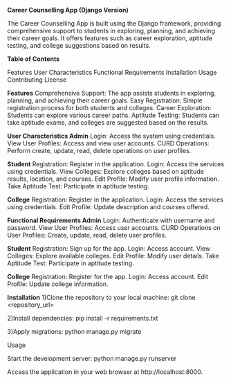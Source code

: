 **Career Counselling App (Django Version)**

The Career Counselling App is built using the Django framework, providing comprehensive support to students in exploring, planning, and achieving their career goals. It offers features such as career exploration, aptitude testing, and college suggestions based on results. 

**Table of Contents**

Features
User Characteristics
Functional Requirements
Installation
Usage
Contributing
License

**Features**
Comprehensive Support: The app assists students in exploring, planning, and achieving their career goals.
Easy Registration: Simple registration process for both students and colleges.
Career Exploration: Students can explore various career paths.
Aptitude Testing: Students can take aptitude exams, and colleges are suggested based on the results.

**User Characteristics Admin**
Login: Access the system using credentials.
View User Profiles: Access and view user accounts.
CURD Operations: Perform create, update, read, delete operations on user profiles.

**Student**
Registration: Register in the application.
Login: Access the services using credentials.
View Colleges: Explore colleges based on aptitude results, location, and courses.
Edit Profile: Modify user profile information.
Take Aptitude Test: Participate in aptitude testing.

**College**
Registration: Register in the application.
Login: Access the services using credentials.
Edit Profile: Update description and courses offered.

**Functional Requirements Admin**
Login: Authenticate with username and password.
View User Profiles: Access user accounts.
CURD Operations on User Profiles: Create, update, read, delete user profiles.

**Student**
Registration: Sign up for the app.
Login: Access account.
View Colleges: Explore available colleges.
Edit Profile: Modify user details.
Take Aptitude Test: Participate in aptitude testing.

**College**
Registration: Register for the app.
Login: Access account.
Edit Profile: Update college information.

**Installation**
1)Clone the repository to your local machine:
git clone <repository_url>

2)Install dependencies:
pip install -r requirements.txt

3)Apply migrations:
python manage.py migrate

Usage

Start the development server:
python manage.py runserver


Access the application in your web browser at http://localhost:8000.
